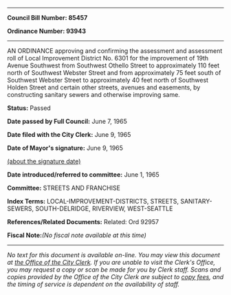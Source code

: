 

********

**Council Bill Number: 85457**
   
**Ordinance Number: 93943**
********

 AN ORDINANCE approving and confirming the assessment and assessment roll of Local Improvement District No. 6301 for the improvement of 19th Avenue Southwest from Southwest Othello Street to approximately 110 feet north of Southwest Webster Street and from approximately 75 feet south of Southwest Webster Street to approximately 40 feet north of Southwest Holden Street and certain other streets, avenues and easements, by constructing sanitary sewers and otherwise improving same.

**Status:** Passed
   
**Date passed by Full Council:** June 7, 1965
   
**Date filed with the City Clerk:** June 9, 1965
   
**Date of Mayor's signature:** June 9, 1965
   
[(about the signature date)](/~public/approvaldate.htm)
   
   
   
**Date introduced/referred to committee:** June 1, 1965
   
**Committee:** STREETS AND FRANCHISE
   
   
**Index Terms:** LOCAL-IMPROVEMENT-DISTRICTS, STREETS, SANITARY-SEWERS, SOUTH-DELRIDGE, RIVERVIEW, WEST-SEATTLE

**References/Related Documents:** Related: Ord 92957

**Fiscal Note:**_(No fiscal note available at this time)_
********

_No text for this document is available on-line. You may view this document at [the Office of the City Clerk](http://www.seattle.gov/leg/clerk/contactUs.htm). If you are unable to visit the Clerk's Office, you may request a copy or scan be made for you by Clerk staff. Scans and copies provided by the Office of the City Clerk are subject to [copy fees](http://clerk.seattle.gov/~public/clerkfees.htm), and the timing of service is dependent on the availability of staff._

